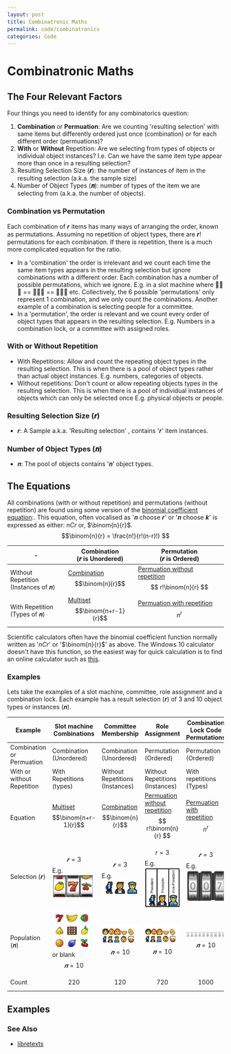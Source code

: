 ```yaml
---
layout: post
title: Combinatronic Maths
permalink: code/combinatronics
categories: Code
---
```


<link rel="stylesheet" href="https://cdn.jsdelivr.net/npm/katex@0.11.1/dist/katex.min.css" integrity="sha384-zB1R0rpPzHqg7Kpt0Aljp8JPLqbXI3bhnPWROx27a9N0Ll6ZP/+DiW/UqRcLbRjq" crossorigin="anonymous">

# Combinatronic  Maths

## The Four Relevant Factors

Four things you need to identify for any combinatorics question:

1. __Combination__ or __Permuation__: Are we counting 'resulting selection' with same items but differently ordered just once (combination) or for each different order (permuations)?
2. __With__ or __Without__ Repetition: Are we selecting from types of objects or individual object instances? I.e. Can we have the same item type appear more than once in a resulting selection?
4. Resulting Selection Size (__𝒓__): the number of instances of item in the resulting selection (a.k.a. the sample size)
3. Number of Object Types (__𝒏__): number of types of the item we are selecting from (a.k.a. the number of objects).

### Combination vs Permutation  

Each combination of 𝒓 items has many ways of arranging the order, known as permutations. Assuming no repetition of object types, there are 𝒓! permutations for each combination. If there is repetition, there is a much more complicated equation for the ratio.

- In a 'combination' the order is irrelevant and we count each time the same item types appears in the resulting selection but ignore combinations with a different order. Each combination has a number of possible permutations, which we ignore. E.g. in a slot machine where 🍇🍍🍊 == 🍍🍇🍊 == 🍍🍊🍇 etc.  Collectively, the 6 possible 'permutations' only represent 1 combination, and we only count the combinations. Another example of a combination is selecting people for a committee.
- In a 'permutation', the order is relevant and we count every order of object types that appears in the resulting selection. E.g. Numbers in a combination lock, or a committee with assigned roles.

### With or Without Repetition

- With Repetitions: Allow and count the repeating object types in the resulting selection. This is when there is a pool of object types rather than actual object instances. E.g. numbers, categories of objects.
- Without repetitions: Don't count or allow repeating objects types in the resulting selection.  This is when there is a pool of individual instances of objects which can only be selected once E.g. physical objects or people.

### Resulting Selection Size (𝒓)

- 𝒓: A Sample a.k.a. 'Resulting selection' ,  contains '𝒓' item instances.

### Number of Object Types (𝒏)

- 𝒏: The pool of objects contains '𝒏' object types.

## The Equations

All combinations (with or without repetition) and permutations (without repetition) are found using some version of the [binomial coefficient equation](https://en.wikipedia.org/wiki/Binomial_coefficient):. This equation, often vocalised as '𝒏 choose 𝒓' or '𝒏 choose 𝒌' is expressed as either: $nCr$ or, $\binom{n}{r}$.
$$\binom{n}{r} = \frac{n!}{r!(n-r)!} $$

-| Combination<br>(𝒓 is Unordered) | Permutation<br>(𝒓 is Ordered)
 -|-|-
Without Repetition<br>(Instances of 𝒏)| [Combination](https://en.wikipedia.org/wiki/Combination#Number_of_k-combinations) $$\binom{n}{r}$$| [Permuation without repetition](https://en.wikipedia.org/wiki/Permutation#Permutations_without_repetitions) $$ r!\binom{n}{r} $$
With Repetition<br>(Types of 𝒏)| [Multiset](https://en.wikipedia.org/wiki/Multiset#Counting_multisets)  $$\binom{n+r-1}{r}$$ | [Permuation with repetition](https://en.wikipedia.org/wiki/Permutation#Permutations_with_repetition)$$ n^r $$

Scientific calculators often have the binomial coefficient function normally written as '$nCr$' or '$\binom{n}{r}$' as above.  The Windows 10 calculator doesn't have this function, so the easiest way for quick calculation is to find an online calculator such as [this](https://www.omnicalculator.com/math/binomial-coefficient).

### Examples

Lets take the examples of a slot machine, committee, role assignment and a combination lock. Each example has a result selection (𝒓) of 3 and 10 object types or instances (𝒏).

Example | Slot machine Combinations | Committee Membership | Role Assignment | Combination Lock Code Permutations
-|-|-|-|-
Combination or Permuation | Combination (Unordered) | Combination (Unordered)|Permutation (Ordered) |Permutation (Ordered)
With or without Repetition | With Repetitions (types) | Without Repetitions (Instances) | Without Repetitions (Instances) |With repetitions (Types)
Equation | [Multiset](https://en.wikipedia.org/wiki/Multiset#Counting_multisets) $$\binom{n+r-1}{r}$$ | [Combination](https://en.wikipedia.org/wiki/Combination#Number_of_k-combinations) $$\binom{n}{r}$$ | [Permuation without repetition](https://en.wikipedia.org/wiki/Permutation#Permutations_without_repetitions)$$ r!\binom{n}{r} $$ | [Permuation with repetition](https://en.wikipedia.org/wiki/Permutation#Permutations_with_repetition) $$ n^r $$
Selection (𝒓) | $$𝒓=3$$ E.g. <br> ![](../assets/20220831035806.png)|$$𝒓=3$$ E.g. <br>![](../assets/20220831050703.png)|$$r=3$$ E.g. <br> ![](../assets/20220831051434.png) |$$𝒓 = 3$$ E.g. <br>![](../assets/20220831055329.png)
Population (𝒏) | ![](../assets/20220831041049.png) or blank$$𝒏=10$$ | ![](../assets/20220831055814.png)$$𝒏=10$$| ![](../assets/20220831055814.png)$$𝒏=10$$|![](../assets/20220831041857.png)$$𝒏=10$$
Count |  $$220$$ |  $$120$$| $$720$$ | $$1000$$


## Examples

### See Also

- [libretexts](https://math.libretexts.org/Courses/Monroe_Community_College/MTH_220_Discrete_Math/7%3A_Combinatorics/7.5%3A_Combinations_WITH_Repetitions)
